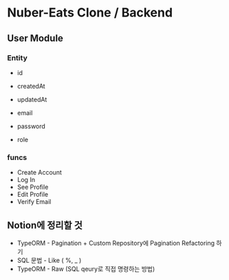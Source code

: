 # Nuber-Eats Clone / Backend

## User Module
### Entity
* id
* createdAt
* updatedAt

* email
* password
* role

### funcs
* Create Account
* Log In
* See Profile
* Edit Profile
* Verify Email


## Notion에 정리할 것
* TypeORM - Pagination + Custom Repository에 Pagination Refactoring 하기 
* SQL 문법 - Like ( %, _ )
* TypeORM - Raw (SQL qeury로 직접 명령하는 방법)